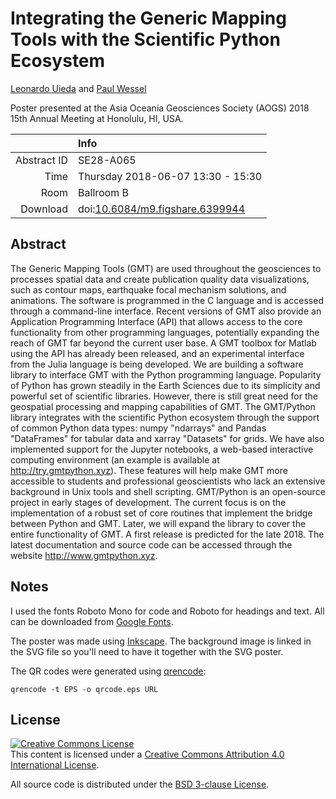 # Integrating the Generic Mapping Tools with the Scientific Python Ecosystem

[Leonardo Uieda](http://www.leouieda.com)
and
[Paul Wessel](http://www.soest.hawaii.edu/wessel/)

Poster presented at the Asia Oceania Geosciences Society
(AOGS) 2018 15th Annual Meeting at Honolulu, HI, USA.

||Info|
|---:|:---|
|Abstract ID|SE28-A065|
|Time|Thursday 2018-06-07 13:30 - 15:30|
|Room|Ballroom B|
|Download|doi:[10.6084/m9.figshare.6399944](https://doi.org/10.6084/m9.figshare.6399944)|


## Abstract

The Generic Mapping Tools (GMT) are used throughout the geosciences to
processes spatial data and create publication quality data visualizations, such
as contour maps, earthquake focal mechanism solutions, and animations. The
software is programmed in the C language and is accessed through a command-line
interface. Recent versions of GMT also provide an Application Programming
Interface (API) that allows access to the core functionality from other
programming languages, potentially expanding the reach of GMT far beyond the
current user base. A GMT toolbox for Matlab using the API has already been
released, and an experimental interface from the Julia language is being
developed. We are building a software library to interface GMT with the Python
programming language. Popularity of Python has grown steadily in the Earth
Sciences due to its simplicity and powerful set of scientific libraries.
However, there is still great need for the geospatial processing and mapping
capabilities of GMT. The GMT/Python library integrates with the scientific
Python ecosystem through the support of common Python data types: numpy
"ndarrays" and Pandas "DataFrames" for tabular data and xarray "Datasets" for
grids. We have also implemented support for the Jupyter notebooks, a web-based
interactive computing environment (an example is available at
http://try.gmtpython.xyz). These features will help make GMT more accessible to
students and professional geoscientists who lack an extensive background in
Unix tools and shell scripting. GMT/Python is an open-source project in early
stages of development. The current focus is on the implementation of a robust
set of core routines that implement the bridge between Python and GMT. Later,
we will expand the library to cover the entire functionality of GMT. A first
release is predicted for the late 2018. The latest documentation and source
code can be accessed through the website http://www.gmtpython.xyz.

## Notes

I used the fonts Roboto Mono for code and Roboto for headings and text.
All can be downloaded from [Google Fonts](https://fonts.google.com/).

The poster was made using [Inkscape](https://inkscape.org/).
The background image is linked in the SVG file so you'll need to have it
together with the SVG poster.

The QR codes were generated using [qrencode](https://github.com/fukuchi/libqrencode):

    qrencode -t EPS -o qrcode.eps URL

## License

<a rel="license" href="http://creativecommons.org/licenses/by/4.0/"><img
alt="Creative Commons License" style="border-width:0"
src="https://i.creativecommons.org/l/by/4.0/88x31.png" /></a><br>
This content is licensed under a <a rel="license"
href="http://creativecommons.org/licenses/by/4.0/">Creative Commons Attribution
4.0 International License</a>.

All source code is distributed under the [BSD 3-clause
License](https://opensource.org/licenses/BSD-3-Clause).
